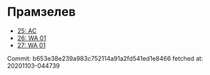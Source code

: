 # Прамзелев
- [25: AC](25.md)
- [26: WA 01](26.md)
- [27: WA 01](27.md)

Commit: b653e38e239a983c752114a91a2fd541ed1e8466
 fetched at: 20201103-044739
